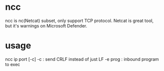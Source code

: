 # ncc
ncc is nc(Netcat) subset, only support TCP protocol. Netcat is great tool, but it's warnings on Microsoft Defender.

# usage
ncc ip port [-c]
-c  :   send CRLF instead of just LF
-e prog : inbound program to exec
